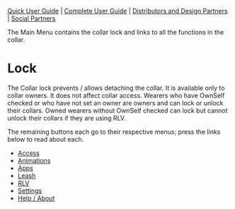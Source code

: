 [Quick User Guide](/docs/Quick-User-Guide) | [Complete User Guide](/docs/Complete-User-Guide) | [Distributors and Design Partners](/OpenCollar-Distributors-and-Designers) | [Social Partners](/OpenCollar-Social-Partner-Locations)

The Main Menu contains the collar lock and links to all the functions in the collar.

# Lock
The Collar lock prevents / allows detaching the collar. It is available only to collar owners.  It does not affect collar access.  Wearers who have OwnSelf checked or who have not set an owner are owners and can lock or unlock their collars.  Owned wearers without OwnSelf checked can lock but cannot unlock their collars if they are using RLV.


The remaining buttons each go to their respective menus; press the links below to read about each.

* [Access](/docs/Access)
* [Animations](/docs/Animations)
* [Apps](/docs/Apps)
* [Leash](/docs/Leash)
* [RLV](/docs/RLV)
* [Settings](/docs/Settings)
* [Help / About](/docs/Help-About)
